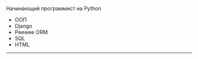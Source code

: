 Начинающий программист на Python <br>
<div id="desription">
<ul>
  <li>ООП</li>
  <li>Django</li>
  <li>Peewee ORM</li>
  <li>SQL</li>
  <li>HTML</li>
  </ul>
 </div>
 <hr>
